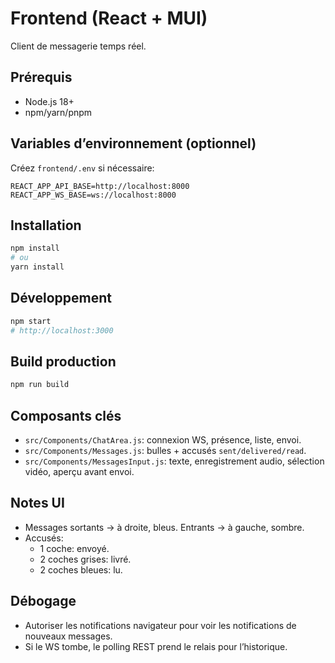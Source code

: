 # Frontend (React + MUI)

Client de messagerie temps réel.

## Prérequis
- Node.js 18+
- npm/yarn/pnpm

## Variables d’environnement (optionnel)
Créez `frontend/.env` si nécessaire:
```
REACT_APP_API_BASE=http://localhost:8000
REACT_APP_WS_BASE=ws://localhost:8000
```

## Installation
```bash
npm install
# ou
yarn install
```

## Développement
```bash
npm start
# http://localhost:3000
```

## Build production
```bash
npm run build
```

## Composants clés
- `src/Components/ChatArea.js`: connexion WS, présence, liste, envoi.
- `src/Components/Messages.js`: bulles + accusés `sent/delivered/read`.
- `src/Components/MessagesInput.js`: texte, enregistrement audio, sélection vidéo, aperçu avant envoi.

## Notes UI
- Messages sortants → à droite, bleus. Entrants → à gauche, sombre.
- Accusés:
  - 1 coche: envoyé.
  - 2 coches grises: livré.
  - 2 coches bleues: lu.

## Débogage
- Autoriser les notifications navigateur pour voir les notifications de nouveaux messages.
- Si le WS tombe, le polling REST prend le relais pour l’historique.

